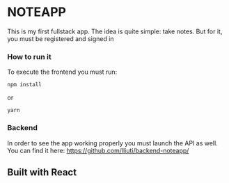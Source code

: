# NOTEAPP
This is my first fullstack app. The idea is quite simple: take notes. But for it, you must be registered and signed in

### How to run it
To execute the frontend you must run:
```
npm install
```
or
```
yarn
```

### Backend
In order to see the app working properly you must launch the API as well. You can find it here: https://github.com/lliuti/backend-noteapp/

## Built with React
